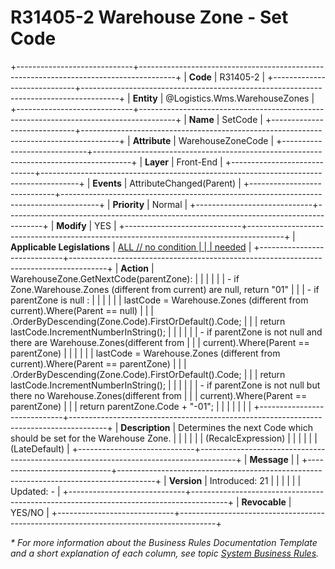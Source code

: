 ﻿---
erp.type: front-end-business-rule
erp.entity: Logistics.Wms.WarehouseZones
---

# R31405-2 Warehouse Zone - Set Code
+-----------------------------+---------------------------------------------------------------------------------------+
| **Code**                    | R31405-2                                                                              |
+-----------------------------+---------------------------------------------------------------------------------------+
| **Entity**                  | @Logistics.Wms.WarehouseZones                                                         |
+-----------------------------+---------------------------------------------------------------------------------------+
| **Name**                    | SetCode                                                                               |
+-----------------------------+---------------------------------------------------------------------------------------+
| **Attribute**               | WarehouseZoneCode                                                                     |
+-----------------------------+---------------------------------------------------------------------------------------+
| **Layer**                   | Front-End                                                                             |
+-----------------------------+---------------------------------------------------------------------------------------+
| **Events**                  | AttributeChanged(Parent)                                                              |
+-----------------------------+---------------------------------------------------------------------------------------+
| **Priority**                | Normal                                                                                |
+-----------------------------+---------------------------------------------------------------------------------------+
| **Modify**                  | YES                                                                                   |
+-----------------------------+---------------------------------------------------------------------------------------+
| **Applicable Legislations** | [ALL // no condition                                                                  |
|                             | needed](xref:applicable-legislations)                                                 |
+-----------------------------+---------------------------------------------------------------------------------------+
| **Action**                  | WarehouseZone.GetNextCode(parentZone):                                                |
|                             |                                                                                       |
|                             | -   if Zone.Warehouse.Zones (different from current) are null, return \"01\"          |
|                             | -   if parentZone is null :                                                           |
|                             |                                                                                       |
|                             | lastCode = Warehouse.Zones (different from current).Where(Parent == null)             |
|                             | .OrderByDescending(Zone.Code).FirstOrDefault().Code;                                  |
|                             | return lastCode.IncrementNumberInString();                                            |
|                             |                                                                                       |
|                             | -   if parentZone is not null and there are Warehouse.Zones(different from            |
|                             |     current).Where(Parent == parentZone)                                              |
|                             |                                                                                       |
|                             | lastCode = Warehouse.Zones (different from current).Where(Parent == parentZone)       |
|                             | .OrderByDescending(Zone.Code).FirstOrDefault().Code;                                  |
|                             | return lastCode.IncrementNumberInString();                                            |
|                             |                                                                                       |
|                             | -   if parentZone is not null but there no Warehouse.Zones(different from             |
|                             |     current).Where(Parent == parentZone)                                              |
|                             |     return parentZone.Code + \"-01\";                                                 |
|                             |                                                                                       |
|                             |                                                                                       |
+-----------------------------+---------------------------------------------------------------------------------------+
| **Description**             | Determines the next Code which should be set for the Warehouse Zone.                  |
|                             |                                                                                       |
|                             | (RecalcExpression)                                                                    |
|                             |                                                                                       |
|                             | (LateDefault)                                                                         |
+-----------------------------+---------------------------------------------------------------------------------------+
| **Message**                 |                                                                                       |
+-----------------------------+---------------------------------------------------------------------------------------+
| **Version**                 | Introduced: 21                                                                        |
|                             |                                                                                       |
|                             | Updated: -                                                                            |
+-----------------------------+---------------------------------------------------------------------------------------+
| **Revocable**               | YES/NO                                                                                |
+-----------------------------+---------------------------------------------------------------------------------------+

*\* For more information about the Business Rules Documentation Template and a short explanation of each column, see
topic [System Business Rules](../templates/template-description-system-business-rules.md).*
